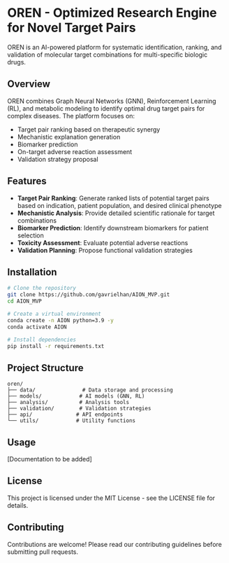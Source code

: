 # OREN - Optimized Research Engine for Novel Target Pairs

OREN is an AI-powered platform for systematic identification, ranking, and validation of molecular target combinations for multi-specific biologic drugs.

## Overview

OREN combines Graph Neural Networks (GNN), Reinforcement Learning (RL), and metabolic modeling to identify optimal drug target pairs for complex diseases. The platform focuses on:

- Target pair ranking based on therapeutic synergy
- Mechanistic explanation generation
- Biomarker prediction
- On-target adverse reaction assessment
- Validation strategy proposal

## Features

- **Target Pair Ranking**: Generate ranked lists of potential target pairs based on indication, patient population, and desired clinical phenotype
- **Mechanistic Analysis**: Provide detailed scientific rationale for target combinations
- **Biomarker Prediction**: Identify downstream biomarkers for patient selection
- **Toxicity Assessment**: Evaluate potential adverse reactions
- **Validation Planning**: Propose functional validation strategies

## Installation

```bash
# Clone the repository
git clone https://github.com/gavrielhan/AION_MVP.git
cd AION_MVP

# Create a virtual environment
conda create -n AION python=3.9 -y
conda activate AION

# Install dependencies
pip install -r requirements.txt
```

## Project Structure

```
oren/
├── data/               # Data storage and processing
├── models/            # AI models (GNN, RL)
├── analysis/          # Analysis tools
├── validation/        # Validation strategies
├── api/              # API endpoints
└── utils/            # Utility functions
```

## Usage

[Documentation to be added]

## License

This project is licensed under the MIT License - see the LICENSE file for details.

## Contributing

Contributions are welcome! Please read our contributing guidelines before submitting pull requests.
